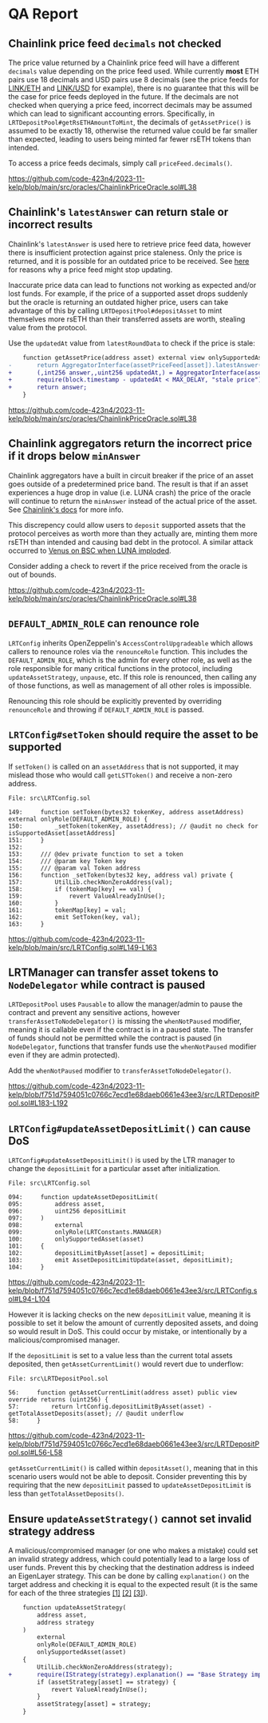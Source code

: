 # QA Report

## Chainlink price feed `decimals` not checked

The price value returned by a Chainlink price feed will have a different
`decimals` value depending on the price feed used. While currently **most** ETH pairs use
18 decimals and USD pairs use 8 decimals (see the price feeds for
[LINK/ETH](https://etherscan.io/address/0xDC530D9457755926550b59e8ECcdaE7624181557#readContract)
and
[LINK/USD](https://etherscan.io/address/0x2c1d072e956AFFC0D435Cb7AC38EF18d24d9127c#readContract)
for example), there is no guarantee that this will be the case for price feeds deployed
in the future. If the decimals are not checked when querying a price feed, 
incorrect decimals may be assumed which can lead to significant accounting errors. Specifically,
in `LRTDepositPool#getRsETHAmountToMint`, the decimals of `getAssetPrice()` is assumed to be
exactly 18, otherwise the returned value could be far smaller than expected, leading to users
being minted far fewer rsETH tokens than intended.

To access a price feeds decimals, simply call `priceFeed.decimals()`.

https://github.com/code-423n4/2023-11-kelp/blob/main/src/oracles/ChainlinkPriceOracle.sol#L38

## Chainlink's `latestAnswer` can return stale or incorrect results

Chainlink's `latestAnswer` is used here to retrieve price feed data,
however there is insufficient protection against price staleness. Only the
price is returned, and it is possible for an outdated price
to be received. See
[here](https://ethereum.stackexchange.com/questions/133242/how-future-resilient-is-a-chainlink-price-feed/133843#133843)
for reasons why a price feed might stop updating.

Inaccurate price data can lead to functions not working as expected and/or
lost funds. For example, if the price of a supported asset drops suddenly but the
oracle is returning an outdated higher price, users can take advantage of this by
calling `LRTDepositPool#depositAsset` to mint themselves more rsETH than their
transferred assets are worth, stealing value from the protocol.

Use the `updatedAt` value from `latestRoundData` to check if the price is stale:

```diff
    function getAssetPrice(address asset) external view onlySupportedAsset(asset) returns (uint256) {
-       return AggregatorInterface(assetPriceFeed[asset]).latestAnswer();
+       (,int256 answer,,uint256 updatedAt,) = AggregatorInterface(assetPriceFeed[asset]).latestRoundData();
+       require(block.timestamp - updatedAt < MAX_DELAY, "stale price");
+       return answer;
    }
```

https://github.com/code-423n4/2023-11-kelp/blob/main/src/oracles/ChainlinkPriceOracle.sol#L38

## Chainlink aggregators return the incorrect price if it drops below `minAnswer`

Chainlink aggregators have a built in circuit breaker if the price of an asset
goes outside of a predetermined price band. The result is that if an asset
experiences a huge drop in value (i.e. LUNA crash) the price of the oracle will
continue to return the `minAnswer` instead of the actual price of the asset. See
[Chainlink's docs](https://docs.chain.link/data-feeds#check-the-latest-answer-against-reasonable-limits)
for more info.

This discrepency could allow users to `deposit` supported assets that the protocol
perceives as worth more than they actually are, minting them more rsETH than intended
and causing bad debt in the protocol. A similar attack occurred to 
[Venus on BSC when LUNA imploded](https://rekt.news/venus-blizz-rekt/).

Consider adding a check to revert if the price received from the oracle is
out of bounds.

https://github.com/code-423n4/2023-11-kelp/blob/main/src/oracles/ChainlinkPriceOracle.sol#L38

## `DEFAULT_ADMIN_ROLE` can renounce role

`LRTConfig` inherits OpenZeppelin's `AccessControlUpgradeable` which allows callers to renounce roles via the
`renounceRole` function. This includes the `DEFAULT_ADMIN_ROLE`, which is
the admin for every other role, as well as the role responsible for many critical functions
in the protocol, including `updateAssetStrategy`, `unpause`, etc. If this role is renounced, then calling
any of those functions, as well as management of
all other roles is impossible.

Renouncing this role should be explicitly prevented by overriding `renounceRole` and throwing
if `DEFAULT_ADMIN_ROLE` is passed.

## `LRTConfig#setToken` should require the asset to be supported

If `setToken()` is called on an `assetAddress` that is not supported, it may mislead those who would call `getLSTToken()` and receive a non-zero address.

```solidity
File: src\LRTConfig.sol

149:     function setToken(bytes32 tokenKey, address assetAddress) external onlyRole(DEFAULT_ADMIN_ROLE) {
150:         _setToken(tokenKey, assetAddress); // @audit no check for isSupportedAsset[assetAddress]
151:     }
152: 
153:     /// @dev private function to set a token
154:     /// @param key Token key
155:     /// @param val Token address
156:     function _setToken(bytes32 key, address val) private {
157:         UtilLib.checkNonZeroAddress(val);
158:         if (tokenMap[key] == val) {
159:             revert ValueAlreadyInUse();
160:         }
161:         tokenMap[key] = val;
162:         emit SetToken(key, val);
163:     }
```
https://github.com/code-423n4/2023-11-kelp/blob/main/src/LRTConfig.sol#L149-L163

## LRTManager can transfer asset tokens to `NodeDelegator` while contract is paused

`LRTDepositPool` uses `Pausable` to allow the manager/admin to pause the contract and prevent any sensitive actions, however `transferAssetToNodeDelegator()` is missing the `whenNotPaused` modifier, meaning it is callable even if the contract is in a paused state. The transfer of funds should not be permitted while the contract is paused (in `NodeDelegator`, functions that transfer funds use the `whenNotPaused` modifier even if they are admin protected).

Add the `whenNotPaused` modifier to `transferAssetToNodeDelegator()`.

https://github.com/code-423n4/2023-11-kelp/blob/f751d7594051c0766c7ecd1e68daeb0661e43ee3/src/LRTDepositPool.sol#L183-L192

## `LRTConfig#updateAssetDepositLimit()` can cause DoS

`LRTConfig#updateAssetDepositLimit()` is used by the LTR manager to change the `depositLimit` for a particular asset after initialization.

```solidity
File: src\LRTConfig.sol

094:     function updateAssetDepositLimit(
095:         address asset,
096:         uint256 depositLimit
097:     )
098:         external
099:         onlyRole(LRTConstants.MANAGER)
100:         onlySupportedAsset(asset)
101:     {
102:         depositLimitByAsset[asset] = depositLimit;
103:         emit AssetDepositLimitUpdate(asset, depositLimit);
104:     }
```
https://github.com/code-423n4/2023-11-kelp/blob/f751d7594051c0766c7ecd1e68daeb0661e43ee3/src/LRTConfig.sol#L94-L104

However it is lacking checks on the new `depositLimit` value, meaning it is possible to set it below the amount of currently deposited assets, and doing so would result in DoS. This could occur by mistake, or intentionally by a malicious/compromised manager. 

If the `depositLimit` is set to a value less than the current total assets deposited, then `getAssetCurrentLimit()` would revert due to underflow:

```solidity
File: src\LRTDepositPool.sol

56:     function getAssetCurrentLimit(address asset) public view override returns (uint256) {
57:         return lrtConfig.depositLimitByAsset(asset) - getTotalAssetDeposits(asset); // @audit underflow
58:     }
```
https://github.com/code-423n4/2023-11-kelp/blob/f751d7594051c0766c7ecd1e68daeb0661e43ee3/src/LRTDepositPool.sol#L56-L58

`getAssetCurrentLimit()` is called within `depositAsset()`, meaning that in this scenario users would not be able to deposit. Consider preventing this by requiring that the new `depositLimit` passed to `updateAssetDepositLimit` is less than `getTotalAssetDeposits()`.

## Ensure `updateAssetStrategy()` cannot set invalid strategy address

A malicious/compromised manager (or one who makes a mistake) could set an invalid strategy address, which could potentially lead to a large loss of user funds. Prevent this by checking that the destination address is indeed an EigenLayer strategy. This can be done by calling `explanation()` on the target address and checking it is equal to the expected result (it is the same for each of the three strategies [[1]](https://etherscan.io/address/0x54945180dB7943c0ed0FEE7EdaB2Bd24620256bc#readProxyContract) [[2]](https://etherscan.io/address/0x93c4b944D05dfe6df7645A86cd2206016c51564D#readProxyContract) [[3]](https://etherscan.io/address/0x1BeE69b7dFFfA4E2d53C2a2Df135C388AD25dCD2#readProxyContract)).

```diff
    function updateAssetStrategy(
        address asset,
        address strategy
    )
        external
        onlyRole(DEFAULT_ADMIN_ROLE)
        onlySupportedAsset(asset)
    {
        UtilLib.checkNonZeroAddress(strategy);
+       require(IStrategy(strategy).explanation() == "Base Strategy implementation to inherit from for more complex implementations");
        if (assetStrategy[asset] == strategy) {
            revert ValueAlreadyInUse();
        }
        assetStrategy[asset] = strategy;
    }
```
